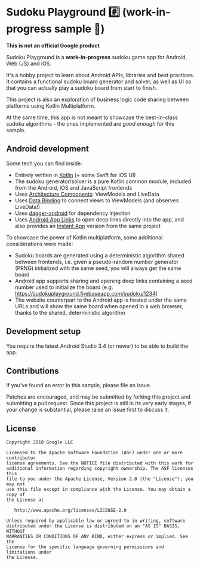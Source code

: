 # Sudoku Playground #️⃣  (work-in-progress sample 👷)

**This is not an official Google product**

Sudoku Playground is a **work-in-progress** sudoku game app for Android, Web (JS) and iOS.

It's a hobby project to learn about Android APIs, libraries and best practices. It contains a
functional sudoku board generator and solver, as well as UI so that you can actually play a
sudoku board from start to finish. 

This project is also an exploration of business logic code sharing between platforms 
using Kotlin Multiplatform.

At the same time, this app is not meant to showcase the best-in-class sudoku algorithms - 
the ones implemented are _good enough_ for this sample.

## Android development

Some tech you can find inside:

 * Entirely written in [Kotlin](https://kotlinlang.org/) (+ some Swift for iOS UI)
 * The sudoku generator/solver is a pure Kotlin common module, included from the Android,
 iOS and JavaScript frontends
 * Uses [Architecture Components](https://developer.android.com/topic/libraries/architecture/):
 ViewModels and LiveData
 * Uses [Data Binding](https://developer.android.com/topic/libraries/data-binding/index.html) to
 connect views to ViewModels (and observes LiveData!)
 * Uses [dagger-android](https://google.github.io/dagger/android.html) for dependency injection
 * Uses [Android App Links](https://developer.android.com/training/app-links/index.html) to open 
 deep links directly into the app, and also provides an 
 [Instant App](https://developer.android.com/topic/instant-apps/index.html) 
 version from the same project
 
 To showcase the power of Kotlin multiplatform, some additional considerations were made:
 * Sudoku boards are generated using a deterministic algorithm shared between frontends, i.e.
 given a pseudo-random number generator (PRNG) initialized with the same seed, 
 you will always get the same board
 * Android app supports sharing and opening deep links containing a seed number 
 used to initialize the board (e.g. https://sudokuplayground.firebaseapp.com/sudoku/1234)
 * The website counterpart to the Android app is hosted under the same URLs and will show the 
 same board when opened in a web browser, thanks to the shared, deterministic algorithm
 
## Development setup

You require the latest Android Studio 3.4 (or newer) to be able to build the app.

## Contributions

If you've found an error in this sample, please file an issue.

Patches are encouraged, and may be submitted by forking this project and
submitting a pull request. Since this project is still in its very early stages,
if your change is substantial, please raise an issue first to discuss it.

## License

```
Copyright 2018 Google LLC

Licensed to the Apache Software Foundation (ASF) under one or more contributor
license agreements. See the NOTICE file distributed with this work for
additional information regarding copyright ownership. The ASF licenses this
file to you under the Apache License, Version 2.0 (the "License"); you may not
use this file except in compliance with the License. You may obtain a copy of
the License at

   http://www.apache.org/licenses/LICENSE-2.0

Unless required by applicable law or agreed to in writing, software
distributed under the License is distributed on an "AS IS" BASIS, WITHOUT
WARRANTIES OR CONDITIONS OF ANY KIND, either express or implied. See the
License for the specific language governing permissions and limitations under
the License.
```
